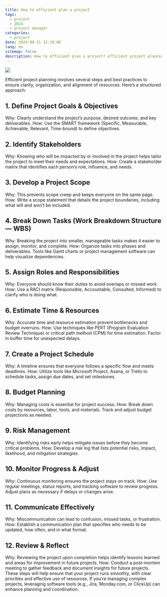 ```yaml
---
title: How to efficient plan a project
tags:
  - project
  - 2024
  - project manager
categories:
  - project
date: 2024-09-11 12:10:00
lang: en
sitemap: false
description: How to efficient plan a project? efficient project planning involves several steps and best practices to ensure clarity, organization, and alignment of resources. Here’s a structured approach
---
```


![](/images/en/2024/09/11/How-to-efficient-plan-a-project/a4fb79b3-1281-4280-9ffd-5373d51d11a0.jpg)

Efficient project planning involves several steps and best practices to ensure clarity, organization, and alignment of resources. Here’s a structured approach:

## 1. Define Project Goals & Objectives
Why: Clearly understand the project’s purpose, desired outcome, and key deliverables.
How: Use the SMART framework (Specific, Measurable, Achievable, Relevant, Time-bound) to define objectives.
## 2. Identify Stakeholders
Why: Knowing who will be impacted by or involved in the project helps tailor the project to meet their needs and expectations.
How: Create a stakeholder matrix that identifies each person’s role, influence, and needs.
## 3. Develop a Project Scope
Why: This prevents scope creep and keeps everyone on the same page.
How: Write a scope statement that details the project boundaries, including what will and won’t be included.
## 4. Break Down Tasks (Work Breakdown Structure — WBS)
Why: Breaking the project into smaller, manageable tasks makes it easier to assign, monitor, and complete.
How: Organize tasks into phases and deliverables. Tools like Gantt charts or project management software can help visualize dependencies.
## 5. Assign Roles and Responsibilities
Why: Everyone should know their duties to avoid overlaps or missed work.
How: Use a RACI matrix (Responsible, Accountable, Consulted, Informed) to clarify who is doing what.
## 6. Estimate Time & Resources
Why: Accurate time and resource estimation prevent bottlenecks and budget overruns.
How: Use techniques like PERT (Program Evaluation Review Technique) or critical path method (CPM) for time estimation. Factor in buffer time for unexpected delays.
## 7. Create a Project Schedule
Why: A timeline ensures that everyone follows a specific flow and meets deadlines.
How: Utilize tools like Microsoft Project, Asana, or Trello to schedule tasks, assign due dates, and set milestones.
## 8. Budget Planning
Why: Managing costs is essential for project success.
How: Break down costs by resources, labor, tools, and materials. Track and adjust budget projections as needed.
## 9. Risk Management
Why: Identifying risks early helps mitigate issues before they become critical problems.
How: Develop a risk log that lists potential risks, impact, likelihood, and mitigation strategies.
## 10. Monitor Progress & Adjust
Why: Continuous monitoring ensures the project stays on track.
How: Use regular meetings, status reports, and tracking software to review progress. Adjust plans as necessary if delays or changes arise.
## 11. Communicate Effectively
Why: Miscommunication can lead to confusion, missed tasks, or frustration.
How: Establish a communication plan that specifies who needs to be updated, how often, and in what format.
## 12. Review & Reflect
Why: Reviewing the project upon completion helps identify lessons learned and areas for improvement in future projects.
How: Conduct a post-mortem meeting to gather feedback and document insights for future projects.
These steps will help ensure that your project runs smoothly, with clear priorities and effective use of resources. If you’re managing complex projects, leveraging software tools (e.g., Jira, Monday.com, or ClickUp) can enhance planning and coordination.